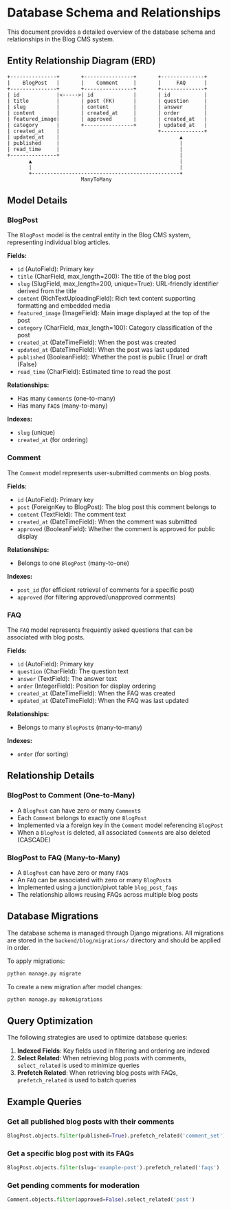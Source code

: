 # Database Schema and Relationships

This document provides a detailed overview of the database schema and relationships in the Blog CMS system.

## Entity Relationship Diagram (ERD)

```
+---------------+       +----------------+       +--------------+
|    BlogPost   |       |    Comment     |       |     FAQ      |
+---------------+       +----------------+       +--------------+
| id            |<----->| id             |       | id           |
| title         |       | post (FK)      |       | question     |
| slug          |       | content        |       | answer       |
| content       |       | created_at     |       | order        |
| featured_image|       | approved       |       | created_at   |
| category      |       +----------------+       | updated_at   |
| created_at    |                                +--------------+
| updated_at    |                                       ▲
| published     |                                       |
| read_time     |                                       |
+---------------+                                       |
       ▲                                                |
       |                                                |
       +------------------------------------------------+
                        ManyToMany
```

## Model Details

### BlogPost

The `BlogPost` model is the central entity in the Blog CMS system, representing individual blog articles.

**Fields:**
- `id` (AutoField): Primary key
- `title` (CharField, max_length=200): The title of the blog post
- `slug` (SlugField, max_length=200, unique=True): URL-friendly identifier derived from the title
- `content` (RichTextUploadingField): Rich text content supporting formatting and embedded media
- `featured_image` (ImageField): Main image displayed at the top of the post
- `category` (CharField, max_length=100): Category classification of the post
- `created_at` (DateTimeField): When the post was created
- `updated_at` (DateTimeField): When the post was last updated
- `published` (BooleanField): Whether the post is public (True) or draft (False)
- `read_time` (CharField): Estimated time to read the post

**Relationships:**
- Has many `Comment`s (one-to-many)
- Has many `FAQ`s (many-to-many)

**Indexes:**
- `slug` (unique)
- `created_at` (for ordering)

### Comment

The `Comment` model represents user-submitted comments on blog posts.

**Fields:**
- `id` (AutoField): Primary key
- `post` (ForeignKey to BlogPost): The blog post this comment belongs to
- `content` (TextField): The comment text
- `created_at` (DateTimeField): When the comment was submitted
- `approved` (BooleanField): Whether the comment is approved for public display

**Relationships:**
- Belongs to one `BlogPost` (many-to-one)

**Indexes:**
- `post_id` (for efficient retrieval of comments for a specific post)
- `approved` (for filtering approved/unapproved comments)

### FAQ

The `FAQ` model represents frequently asked questions that can be associated with blog posts.

**Fields:**
- `id` (AutoField): Primary key
- `question` (CharField): The question text
- `answer` (TextField): The answer text
- `order` (IntegerField): Position for display ordering
- `created_at` (DateTimeField): When the FAQ was created
- `updated_at` (DateTimeField): When the FAQ was last updated

**Relationships:**
- Belongs to many `BlogPost`s (many-to-many)

**Indexes:**
- `order` (for sorting)

## Relationship Details

### BlogPost to Comment (One-to-Many)

- A `BlogPost` can have zero or many `Comment`s
- Each `Comment` belongs to exactly one `BlogPost`
- Implemented via a foreign key in the `Comment` model referencing `BlogPost`
- When a `BlogPost` is deleted, all associated `Comment`s are also deleted (CASCADE)

### BlogPost to FAQ (Many-to-Many)

- A `BlogPost` can have zero or many `FAQ`s
- An `FAQ` can be associated with zero or many `BlogPost`s
- Implemented using a junction/pivot table `blog_post_faqs`
- The relationship allows reusing FAQs across multiple blog posts

## Database Migrations

The database schema is managed through Django migrations. All migrations are stored in the `backend/blog/migrations/` directory and should be applied in order.

To apply migrations:

```bash
python manage.py migrate
```

To create a new migration after model changes:

```bash
python manage.py makemigrations
```

## Query Optimization

The following strategies are used to optimize database queries:

1. **Indexed Fields**: Key fields used in filtering and ordering are indexed
2. **Select Related**: When retrieving blog posts with comments, `select_related` is used to minimize queries
3. **Prefetch Related**: When retrieving blog posts with FAQs, `prefetch_related` is used to batch queries

## Example Queries

### Get all published blog posts with their comments

```python
BlogPost.objects.filter(published=True).prefetch_related('comment_set')
```

### Get a specific blog post with its FAQs

```python
BlogPost.objects.filter(slug='example-post').prefetch_related('faqs')
```

### Get pending comments for moderation

```python
Comment.objects.filter(approved=False).select_related('post')
``` 